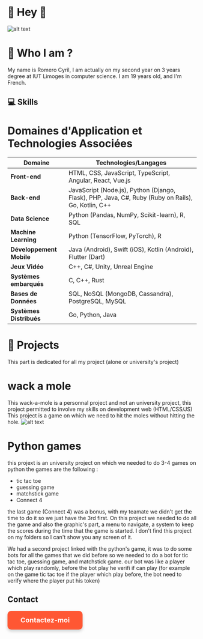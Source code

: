 # **👋 Hey 👋**
![alt text](https://i.ibb.co/Wf9htvh/image-1.png)


# 👀 Who I am ?
My name is Romero Cyril, I am actually on my second year on 3 years degree at IUT Limoges in computer science.
I am 19 years old, and I'm French.



## 💻 Skills
# Domaines d'Application et Technologies Associées

| Domaine               | Technologies/Langages         |
|-----------------------|-------------------------------|
| **Front-end**          | HTML, CSS, JavaScript, TypeScript, Angular, React, Vue.js |
| **Back-end**           | JavaScript (Node.js), Python (Django, Flask), PHP, Java, C#, Ruby (Ruby on Rails), Go, Kotlin, C++ |
| **Data Science**       | Python (Pandas, NumPy, Scikit-learn), R, SQL |
| **Machine Learning**   | Python (TensorFlow, PyTorch), R |
| **Développement Mobile**| Java (Android), Swift (iOS), Kotlin (Android), Flutter (Dart) |
| **Jeux Vidéo**         | C++, C#, Unity, Unreal Engine |
| **Systèmes embarqués** | C, C++, Rust |
| **Bases de Données**   | SQL, NoSQL (MongoDB, Cassandra), PostgreSQL, MySQL |
| **Systèmes Distribués**| Go, Python, Java |


# 📂 Projects

This part is dedicated for all my project (alone or university's project)

# wack a mole
This wack-a-mole is a personnal project and not an university project, this project permitted to involve my skills on development web (HTML/CSS/JS)
This project is a game on which we need to hit the moles without hitting the hole.
![alt text](https://i.ibb.co/mctvTFC/image.png)

# Python games
this projext is an university project on which we needed to do 3-4 games on python the games are the following :
- tic tac toe
- guessing game
- matchstick game
- Connect 4

the last game (Connect 4) was a bonus, with my teamate we didn't get the time to do it so we just have the 3rd first.
On this project we needed to do all the game and also the graphic's part, a menu to navigate, a system to keep the scores during the time that the game is started.
I don't find this project on my folders so I can't show you any screen of it.

We had a second project linked with the python's game, it was to do some bots for all the games that we did before so we needed to do a bot for tic tac toe, guessing game, and matchstick game.
our bot was like a player which play randomly, before the bot play he verifi if can play (for example on the game tic tac toe if the player which play before, the bot need to verify where the player put his token)

## Contact

<a href="mailto:romerocyril8@gmail.com" style="text-decoration:none;">
  <div style="width:200px; height:50px; background-color:#FF5733; color:white; font-weight:bold; font-size:18px; text-align:center; line-height:50px; border-radius:10px; box-shadow: 0 4px 8px rgba(0, 0, 0, 0.2);">
    Contactez-moi
  </div>
</a>

